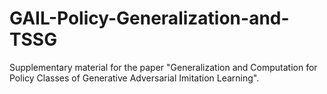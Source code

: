 # GAIL-Policy-Generalization-and-TSSG
Supplementary material for the paper "Generalization and Computation for Policy Classes of Generative Adversarial Imitation Learning". 
